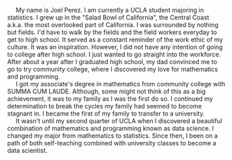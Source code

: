 
  
    
 &nbsp;&nbsp;&nbsp;&nbsp; My name is Joel Perez. I am currently a UCLA student majoring in statistics. I grew up in the "Salad Bowl of California", the Central Coast a.k.a. the most overlooked part of California. I was surrounded by nothing but fields. I'd have to walk by the fields and the field workers everyday to get to high school. It served as a constant reminder of the work ethic of my culture. It was an inspiration. However, I did not have any intention of going to college after high school. I just wanted to go straight into the workforce. After about a year after I graduated high school, my dad convinced me to go to try community college, where I discovered my love for mathematics and programming.  
 &nbsp;&nbsp;&nbsp;&nbsp; I got my associate's degree in mathematics from community college with SUMMA CUM LAUDE. Although, some might not think of this as a big achievement, it was to my family as I was the first do so. I continued my determination to break the cycles my family had seemed to become stagnant in. I became the first of my family to transfer to a university.  
 &nbsp;&nbsp;&nbsp;&nbsp; It wasn't until my second quarter of UCLA when I discovered a beautiful combination of mathematics and programming known as data science. I changed my major from mathematics to statistics. Since then, I been on a path of both self-teaching combined with university classes to become a data scientist.
